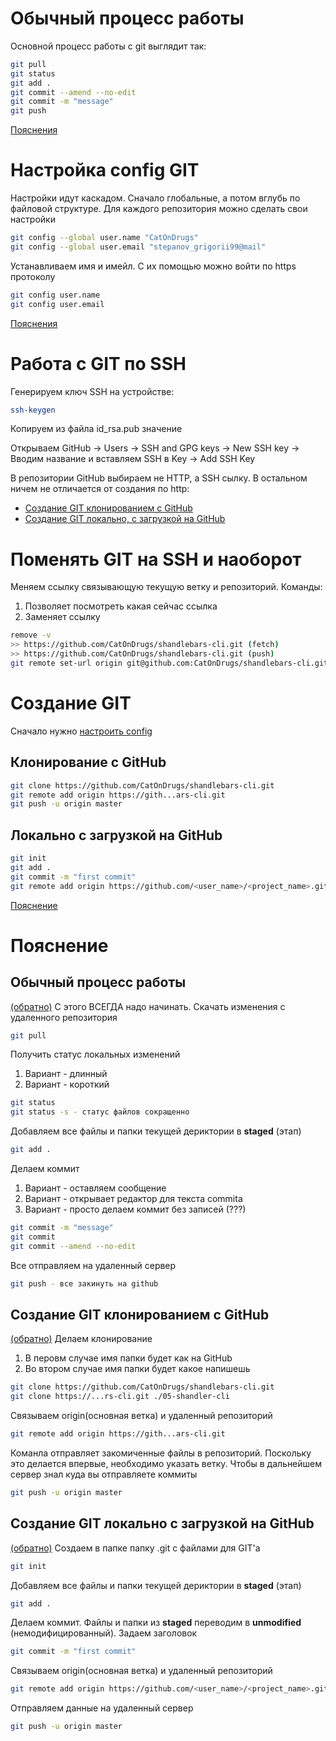 # Обычный процесс работы
[usualProccess]: #обычный-процесс-работы

Основной процесс работы с git выглядит так:
````bash
git pull
git status
git add .
git commit --amend --no-edit
git commit -m "message"
git push
````

[Пояснения][ex_usualProccess]

# Настройка config GIT
[configGIT]: #настройка-config-GIT

Настройки идут каскадом. Сначало глобальные, а потом вглубь по файловой структуре. Для каждого репозитория можно сделать свои настройки

````bash
git config --global user.name "CatOnDrugs"
git config --global user.email "stepanov_grigorii99@mail"
````

Устанавливаем имя и имейл. С их помощью можно войти по https протоколу

````bash
git config user.name
git config user.email
````

[Пояснения][ex_cloneRemote]

# Работа с GIT по SSH
[gitSSH]: #работа-с-git-по-ssh

Генерируем ключ SSH на устройстве:
````bash
ssh-keygen
````
Копируем из файла id_rsa.pub значение

Открываем GitHub -> Users -> SSH and GPG keys -> New SSH key -> Вводим название и вставляем SSH в Key -> Add SSH Key

В репозитории GitHub выбираем не HTTP, а SSH сылку. В остальном ничем не отличается от создания по http:
- [Создание GIT клонированием с GitHub][cloneRemote]
- [Создание GIT локально, с загрузкой на GitHub][gitLocal]

Поменять GIT на SSH и наоборот
========
[changeRemoteType]: #работа-с-git-по-ssh

Меняем ссылку связывающую текущую ветку и репозиторий. Команды:
1. Позволяет посмотреть какая сейчас ссылка
1. Заменяет ссылку

````bash
remove -v
>> https://github.com/CatOnDrugs/shandlebars-cli.git (fetch)
>> https://github.com/CatOnDrugs/shandlebars-cli.git (push)
git remote set-url origin git@github.com:CatOnDrugs/shandlebars-cli.git
````

# Создание GIT

Сначало нужно [настроить config][configGIT]

## Клонирование с GitHub
[cloneRemote]: #клонирование-с-github

````bash
git clone https://github.com/CatOnDrugs/shandlebars-cli.git
git remote add origin https://gith...ars-cli.git
git push -u origin master
````

## Локально с загрузкой на GitHub
[gitLocal]: #локально-с-загрузкой-на-github

````bash
git init
git add .
git commit -m "first commit"
git remote add origin https://github.com/<user_name>/<project_name>.git
````

[Пояснение][ex_gitLocal]

# Пояснение
## Обычный процесс работы 
[ex_usualProccess]: #обычный-процесс-работы

[(обратно)][usualProccess]
С этого ВСЕГДА надо начинать. Скачать изменения с удаленного репозитория

````bash
git pull
````

Получить статус локальных изменений
1. Вариант - длинный
1. Вариант - короткий

````bash
git status
git status -s - статус файлов сокращенно
````

Добавляем все файлы и папки текущей дериктории в __staged__ (этап)

````bash
git add .
````

Делаем коммит
1. Вариант - оставляем сообщение
1. Вариант - открывает редактор для текста commita
1. Вариант - просто делаем коммит без записей (???)
````bash
git commit -m "message"
git commit
git commit --amend --no-edit
````

Все отправляем на удаленный сервер
````bash
git push - все закинуть на github
````

## Создание GIT клонированием с GitHub
[ex_cloneRemote]: #создание-git-клонированием-с-github

[(обратно)][cloneRemote] Делаем клонирование
1. В перовм случае имя папки будет как на GitHub
1. Во втором случае имя папки будет какое напишешь

````bash
git clone https://github.com/CatOnDrugs/shandlebars-cli.git
git clone https://...rs-cli.git ./05-shandler-cli
````

Связываем origin(основная ветка) и удаленный репозиторий
````bash
git remote add origin https://gith...ars-cli.git
````

Команла отправляет закомиченные файлы в репозиторий. Поскольку это делается впервые, необходимо указать ветку. Чтобы в дальнейшем сервер знал куда вы отправляете коммиты
````bash
git push -u origin master
````

## Создание GIT локально с загрузкой на GitHub
[ex_gitLocal]: #создание-git-локально-с-загрузкой-на-github

[(обратно)][gitLocal]
Создаем в папке папку .git с файлами для GIT'а

````bash
git init
````

Добавляем все файлы и папки текущей дериктории в __staged__ (этап)

````bash
git add .
````

Делаем коммит. Файлы и папки из __staged__ переводим в __unmodified__ (немодифицированный). Задаем заголовок

````bash
git commit -m "first commit"
````

Связываем origin(основная ветка) и удаленный репозиторий

````bash
git remote add origin https://github.com/<user_name>/<project_name>.git
````

Отправляем данные на удаленный сервер

````bash
git push -u origin master
````
